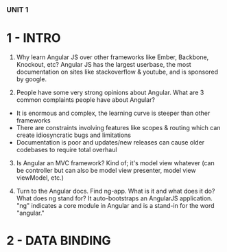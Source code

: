 ### UNIT 1 ###

# 1 - INTRO #
1. Why learn Angular JS over other frameworks like Ember, Backbone, Knockout, etc?
Angular JS has the largest userbase, the most documentation on sites like stackoverflow & youtube, and is sponsored by google.

2. People have some very strong opinions about Angular. What are 3 common complaints people have about Angular?
* It is enormous and complex, the learning curve is steeper than other frameworks
* There are constraints involving features like scopes & routing which can create idiosyncratic bugs and limitations
* Documentation is poor and updates/new releases can cause older codebases to require total overhaul

3. Is Angular an MVC framework?
Kind of; it's model view whatever (can be controller but can also be model view presenter, model view viewModel, etc.)

4. Turn to the Angular docs. Find ng-app. What is it and what does it do? What does ng stand for?
It auto-bootstraps an AngularJS application. "ng" indicates a core module in Angular and is a stand-in for the word "angular."

# 2 - DATA BINDING #
